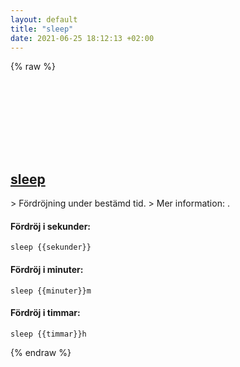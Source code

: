 ```yaml
---
layout: default
title: "sleep"
date: 2021-06-25 18:12:13 +02:00
---
```

{% raw %}
<h2 id="sleep">
  <a href="/sv/common/sleep.html">sleep</a> <a href="#sleep"><svg class="icon">
    <use href="/assets/images/unicode_sprite.svg#link" />
  </svg></a>
</h2>
> Fördröjning under bestämd tid.
> Mer information: <https://www.gnu.org/software/coreutils/sleep>.

#### Fördröj i sekunder:
```shell
sleep {{sekunder}}
```
#### Fördröj i minuter:
```shell
sleep {{minuter}}m
```
#### Fördröj i timmar:
```shell
sleep {{timmar}}h
```
{% endraw %}